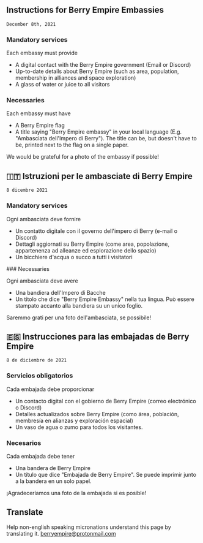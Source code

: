 ## Instructions for Berry Empire Embassies
<code>December 8th, 2021</code>
### Mandatory services
<p>
    Each embassy must provide
</p>
<ul>
    <li>A digital contact with the Berry Empire government (Email or Discord)</li>
    <li>Up-to-date details about Berry Empire (such as area, population, membership in alliances and space exploration) </li>
    <li>A glass of water or juice to all visitors</li>
</ul>

### Necessaries
<p>
    Each embassy must have
</p>
<ul>
    <li>A Berry Empire flag</li>
    <li>A title saying "Berry Empire embassy" in your local language (E.g. "Ambasciata dell'Impero di Berry"). The title can be, but doesn't have to be, printed next to the flag on a single paper.</li>
</ul>
We would be grateful for a photo of the embassy if possible!

## 🇮🇹 Istruzioni per le ambasciate di Berry Empire

<code>8 dicembre 2021</code>

### Mandatory services
<p>
    Ogni ambasciata deve fornire
</p>
<ul>
    <li>Un contatto digitale con il governo dell'impero di Berry (e-mail o Discord)</li>
    <li>Dettagli aggiornati su Berry Empire (come area, popolazione, appartenenza ad alleanze ed esplorazione dello spazio)</li>
    <li>Un bicchiere d'acqua o succo a tutti i visitatori</li>
</ul>
### Necessaries
<p>
    Ogni ambasciata deve avere
</p>
<ul>
    <li>Una bandiera dell'Impero di Bacche</li>
    <li>Un titolo che dice "Berry Empire Embassy" nella tua lingua. Può essere stampato accanto alla bandiera su un unico foglio.</li>
</ul>
Saremmo grati per una foto dell'ambasciata, se possibile!

## 🇪🇸 Instrucciones para las embajadas de Berry Empire
<code>8 de diciembre de 2021</code>
### Servicios obligatorios
<p>
    Cada embajada debe proporcionar
</p>
<ul>
    <li>Un contacto digital con el gobierno de Berry Empire (correo electrónico o Discord)</li>
    <li>Detalles actualizados sobre Berry Empire (como área, población, membresía en alianzas y exploración espacial)</li>
    <li>Un vaso de agua o zumo para todos los visitantes.</li>
</ul>

### Necesarios
<p>
    Cada embajada debe tener
</p>
<ul>
    <li>Una bandera de Berry Empire</li>
    <li>Un título que dice "Embajada de Berry Empire". Se puede imprimir junto a la bandera en un solo papel.</li>
</ul>
¡Agradeceríamos una foto de la embajada si es posible!

## Translate
Help non-english speaking micronations understand this page by translating it. berryempire@protonmail.com
